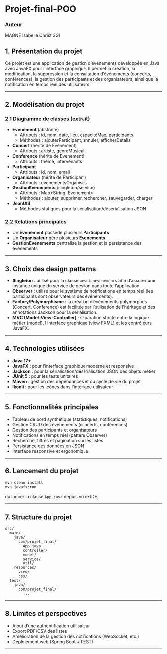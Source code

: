# Projet-final-POO

### Auteur 
MAGNE Isabelle Christ 
3GI

## 1. Présentation du projet

Ce projet est une application de gestion d’événements développée en Java avec JavaFX pour l’interface graphique. Il permet la création, la modification, la suppression et la consultation d’événements (concerts, conférences), la gestion des participants et des organisateurs, ainsi que la notification en temps réel des utilisateurs.

---

## 2. Modélisation du projet

### 2.1 Diagramme de classes (extrait)

- **Evenement** (abstraite)
  - Attributs : id, nom, date, lieu, capacitéMax, participants
  - Méthodes : ajouterParticipant, annuler, afficherDetails
- **Concert** (hérite de Evenement)
  - Attributs : artiste, genreMusical
- **Conference** (hérite de Evenement)
  - Attributs : thème, intervenants
- **Participant**
  - Attributs : id, nom, email
- **Organisateur** (hérite de Participant)
  - Attributs : evenementsOrganises
- **GestionEvenements** (singleton/service)
  - Attributs : Map<String, Evenement>
  - Méthodes : ajouter, supprimer, rechercher, sauvegarder, charger
- **JsonUtil**
  - Méthodes statiques pour la sérialisation/désérialisation JSON

### 2.2 Relations principales

- Un **Evenement** possède plusieurs **Participants**
- Un **Organisateur** gère plusieurs **Evenements**
- **GestionEvenements** centralise la gestion et la persistance des événements

---

## 3. Choix des design patterns

- **Singleton** : utilisé pour la classe `GestionEvenements` afin d’assurer une instance unique du service de gestion dans toute l’application.
- **Observer** : utilisé pour le système de notifications en temps réel (les participants sont observateurs des événements).
- **Factory/Polymorphisme** : la création d’événements polymorphes (Concert, Conference) est facilitée par l’utilisation de l’héritage et des annotations Jackson pour la sérialisation.
- **MVC (Model-View-Controller)** : séparation stricte entre la logique métier (model), l’interface graphique (view FXML) et les contrôleurs JavaFX.

---

## 4. Technologies utilisées

- **Java 17+**
- **JavaFX** : pour l’interface graphique moderne et responsive
- **Jackson** : pour la sérialisation/désérialisation JSON des objets métier
- **JUnit 5** : pour les tests unitaires
- **Maven** : gestion des dépendances et du cycle de vie du projet
- **Ikonli** : pour les icônes dans l’interface utilisateur

---

## 5. Fonctionnalités principales

- Tableau de bord synthétique (statistiques, notifications)
- Gestion CRUD des événements (concerts, conférences)
- Gestion des participants et organisateurs
- Notifications en temps réel (pattern Observer)
- Recherche, filtres et pagination sur les listes
- Persistance des données en JSON
- Interface responsive et ergonomique

---

## 6. Lancement du projet

```sh
mvn clean install
mvn javafx:run
```
ou lancer la classe `App.java` depuis votre IDE.

---

## 7. Structure du projet

```
src/
  main/
    java/
      com/projet_final/
        App.java
        controller/
        model/
        service/
        util/
    resources/
      view/
      css/
  test/
    java/
      com/projet_final/
        ...
```

---

## 8. Limites et perspectives

- Ajout d’une authentification utilisateur
- Export PDF/CSV des listes
- Amélioration de la gestion des notifications (WebSocket, etc.)
- Déploiement web (Spring Boot + REST)

---

